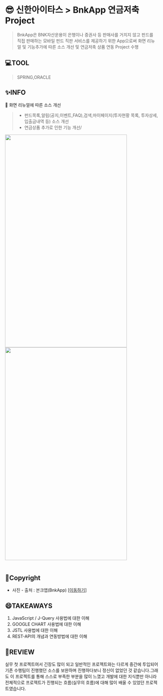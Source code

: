 # 😎 신한아이타스 > BnkApp 연금저축 Project
> BnkApp은 BNK자산운용이 은행이나 증권사 등 판매사를 거치지 않고 펀드를 직접 판매하는 모바일 펀드 직판 서비스를 제공하기 위한 App으로써 화면 리뉴얼 및 기능추가에 따른 소스 개선 및 연금저축 상품 연동 Project 수행


## 💻TOOL
> SPRING,ORACLE

## ✨INFO
🌱 화면 리뉴얼에 따른 소스 개선
> * 펀드목록,알림(공지,이벤트,FAQ),검색,마이페이지(투자현황 목록, 투자상세, 입출금내역 등) 소스 개선
> * 연금상품 추가로 인한 기능 개선/

<div>
   <img src="https://user-images.githubusercontent.com/87461392/211194979-232c11f1-c987-4779-a78d-8ef520db3563.PNG"  width="400" height="700"/>
   <img src="https://user-images.githubusercontent.com/87461392/211194984-f92fbcb1-34b3-4877-b671-a1447198b5ff.PNG"  width="400" height="700"/>
</div>
<br/>

## 👯Copyright
* 사진 - 출처 : 븐크앱(BnkApp) [[이동하기](https://play.google.com/store/apps/details?id=com.shaitas.mfuns.bnk)]

## 😄TAKEAWAYS

1. JavaScript / J-Query 사용법에 대한 이해
2. GOOGLE CHART 사용법에 대한 이해
3. JSTL 사용법에 대한 이해 
4. REST-API의 개념과 연동방법에 대한 이해

## 🔲REVIEW
실무 첫 프로젝트여서 긴장도 많이 되고 일반적인 프로젝트와는 다르게 중간에 투입되어 기존 수행팀이 진행했던 소스를 보완하며 진행하다보니 정신이 없었던 것 같습니다.그래도 이 프로젝트를 통해 스스로 부족한 부분을 많이 느꼈고 개발에 대한 지식뿐만 아니라 전체적으로 프로젝트가 진행되는 흐름(실무의 흐름)에 대해 많이 배울 수 있었던 프로젝트였습니다.
